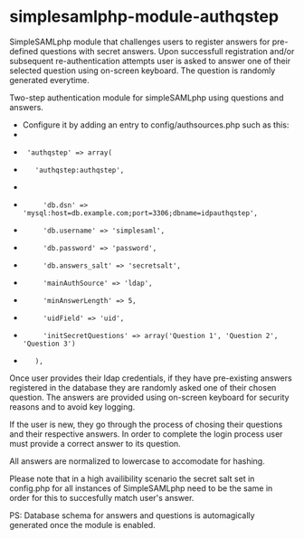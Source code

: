 simplesamlphp-module-authqstep
==============================

SimpleSAMLphp module that challenges users to register answers for pre-defined questions with secret answers. Upon successfull registration and/or subsequent re-authentication attempts user is asked to answer one of their selected question using on-screen keyboard. The question is randomly generated everytime.

Two-step authentication module for simpleSAMLphp using questions and answers.

 * Configure it by adding an entry to config/authsources.php such as this:
 *
 *      'authqstep' => array(
 *        'authqstep:authqstep',
 *
 *          'db.dsn' => 'mysql:host=db.example.com;port=3306;dbname=idpauthqstep',
 *          'db.username' => 'simplesaml',
 *          'db.password' => 'password',
 *          'db.answers_salt' => 'secretsalt',
 *          'mainAuthSource' => 'ldap',
 *          'minAnswerLength' => 5,
 *          'uidField' => 'uid',
 *          'initSecretQuestions' => array('Question 1', 'Question 2', 'Question 3')
 *        ),

 Once user provides their ldap credentials, if they have pre-existing answers registered in the database
 they are randomly asked one of their chosen question. The answers are provided using on-screen keyboard
 for security reasons and to avoid key logging.

 If the user is new, they go through the process of chosing their questions and their respective answers.
 In order to complete the login process user must provide a correct answer to its question. 

 All answers are normalized to lowercase to accomodate for hashing.

 Please note that in a high availibility scenario the secret salt set in config.php for all instances of
 SimpleSAMLphp need to be the same in order for this to succesfully match user's answer.

 PS: Database schema for answers and questions is automagically generated once the module is enabled.


